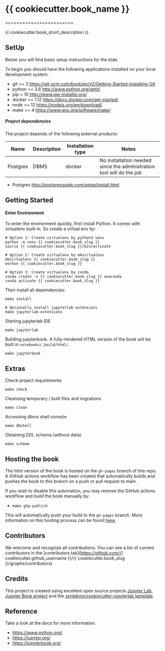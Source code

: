 
# {{ cookiecutter.book_name }}
========================

{{ cookiecutter.book_short_description }}

SetUp
---------------

Below you will find basic setup instructions for the ``DSBA``. 

To begin you should have the following applications installed on your
local development system:

- git >= 2 <https://git-scm.com/book/en/v2/Getting-Started-Installing-Git>
- python >= 3.6 <http://www.python.org/getit/>
- pip > 10 <http://www.pip-installer.org/>
- docker >= 1.12 <https://docs.docker.com/get-started/>
- node >= 12 <https://nodejs.org/en/download/>
- make >= 4 <https://www.gnu.org/software/make/>

##### Project dependencies

The project depends of the following external products:

| Name | Description | Installation type | Notes |
| ---- | ---- | ---- | --- |
| Postgres | DBMS | docker | No installation needed since the administration tool will do the job |

- Postgres <http://postgresguide.com/setup/install.html>

Getting Started
---------------

#### Enter Environment

To enter the environment quickly, first install Python. It comes with virtualenv built-in.
So create a virtual env by:

```
# Option 1: Create virtualenv by python3 venv
python -m venv {{ cookiecutter.book_slug }}
source {{ cookiecutter.book_slug }}/bin/activate

# Option 2: Create virtualenv by mkvirtualenv
mkvirtualenv {{ cookiecutter.book_slug }}
workon {{ cookiecutter.book_slug }}

# Option 3: Create virtualenv by conda
conda create -n {{ cookiecutter.book_slug }} anaconda
conda activate {{ cookiecutter.book_slug }}
```

Then install all dependencies:

```
make install
```

```
# Optionally install jupyterlab extensions
make jupyterlab-extensions
```

Starting jupyterlab IDE

```
make jupyterlab
```

Building jupyterbook. A fully-rendered HTML version of the book will be built in `notebooks/_build/html/`.

```
make jupyterbook
```

Extras
---------------

Check project requirements

```
make check
```

Cleansing temporary / built files and migrations

```
make clean
```

Accessing dbms shell console

```
make dbshell
```

Obtaining DDL schema (without data)

```
make schema

```

Hosting the book
---------------

The html version of the book is hosted on the `gh-pages` branch of this repo. A GitHub actions workflow has been created that automatically builds and pushes the book to this branch on a push or pull request to main.

If you wish to disable this automation, you may remove the GitHub actions workflow and build the book manually by:

- `make ghp-publish`

This will automatically push your build to the `gh-pages` branch. More information on this hosting process can be found [here](https://jupyterbook.org/publish/gh-pages.html#manually-host-your-book-with-github-pages).

Contributors
---------------

We welcome and recognize all contributions. You can see a list of current contributors in the [contributors tab](https://github.com/{{ cookiecutter.github_username }}/{{ cookiecutter.book_slug }}/graphs/contributors).

Credits
---------------

This project is created using excellent open source projects [Jupyter Lab](https://jupyter.org/), [Jupyter Book project](https://jupyterbook.org/) and the [zentekmx/cookiecutter-jupyterlab template](https://github.com/zentekmx/cookiecutter-jupyterlab).

Reference
---------------

Take a look at the docs for more information.

* https://www.python.org/
* https://jupyter.org/
* https://jupyterbook.org/
